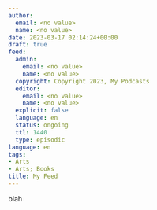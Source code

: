 ```yaml
---
author:
  email: <no value>
  name: <no value>
date: 2023-03-17 02:14:24+00:00
draft: true
feed:
  admin:
    email: <no value>
    name: <no value>
  copyright: Copyright 2023, My Podcasts
  editor:
    email: <no value>
    name: <no value>
  explicit: false
  language: en
  status: ongoing
  ttl: 1440
  type: episodic
language: en
tags:
- Arts
- Arts; Books
title: My Feed
---
```


blah
